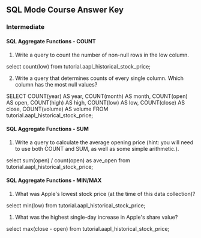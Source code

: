 ## SQL Mode Course Answer Key 


### Intermediate



#### SQL Aggregate Functions - COUNT


1. Write a query to count the number of non-null rows in the low column.


select count(low) from tutorial.aapl_historical_stock_price; 


2. Write a query that determines counts of every single column. Which column has the most null values?


SELECT COUNT(year) AS year,
       COUNT(month) AS month,
       COUNT(open) AS open,
       COUNT(high) AS high,
       COUNT(low) AS low,
       COUNT(close) AS close,
       COUNT(volume) AS volume FROM tutorial.aapl_historical_stock_price;



#### SQL Aggregate Functions - SUM


1. Write a query to calculate the average opening price (hint: you will need to use both COUNT and SUM, as well as some simple arithmetic.).


select sum(open) / count(open) as ave_open 
from tutorial.aapl_historical_stock_price;



#### SQL Aggregate Functions - MIN/MAX


1. What was Apple's lowest stock price (at the time of this data collection)?

select min(low) from tutorial.aapl_historical_stock_price;


1. What was the highest single-day increase in Apple's share value?

select max(close - open) from tutorial.aapl_historical_stock_price; 



